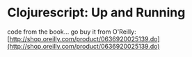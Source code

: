 # Clojurescript: Up and Running

code from the book...  go buy it from O'Reilly: [http://shop.oreilly.com/product/0636920025139.do](http://shop.oreilly.com/product/0636920025139.do)
